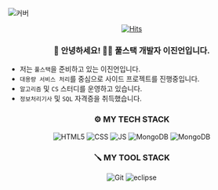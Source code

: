 <!-- HEADER -->

![커버](https://capsule-render.vercel.app/api?type=waving&height=250&color=gradient&text=코딩은%20재밌다!&animation=twinkling&fontSize=50)

<div align="center">

[![Hits](https://hits.seeyoufarm.com/api/count/incr/badge.svg?url=https%3A%2F%2Fgithub.com%2Fqus0in&count_bg=%23923DC8&title_bg=%23555555&icon=pinboard.svg&icon_color=%23E7E7E7&title=%EB%B0%A9%EB%AC%B8%EC%9E%90&edge_flat=false)](https://hits.seeyoufarm.com)
### 👋 안녕하세요! 🧑‍💻 풀스택 개발자 이진언입니다.

</div>

* 저는 `풀스택`을 준비하고 있는 이진언입니다.
* `대용량 서비스 처리`를 중심으로 사이드 프로젝트를 진행중입니다.
* `알고리즘` 및 `CS` 스터디를 운영하고 있습니다.
* `정보처리기사` 및 `SQL` 자격증을 취득했습니다.

<!--- 인삿말 -->

<!-- `` 한줄 코드 -->
<!-- ### 안녕하세요! 자바 기반 풀스택 개발자 이진언입니다. -->
<!-- ### 👋 안녕하세요!  🧑‍💻 `풀스택 개발자` 이진언입니다. -->
<!-- ### 👋 Hello World! 🧑‍💻 `풀스택 개발자` 이진언입니다. -->
<!-- https://emojipedia.org/ -->

<!-- 위젯 -->
<!-- 1. 커버 -->

<!-- ![커버](https://capsule-render.vercel.app/api?type=waving&height=200&color=gradient&text=코딩으로%20세상을%20바꾸자!&animation=twinkling&fontSize=50) -->
<!-- https://capsule-render.vercel.app/ -->

<!-- 2. 방문자수 위젯 -->
<!-- [![Hits](https://hits.seeyoufarm.com/api/count/incr/badge.svg?url=https%3A%2F%2Fgithub.com%2Fqus0in&count_bg=%23923DC8&title_bg=%23555555&icon=pinboard.svg&icon_color=%23E7E7E7&title=%EB%B0%A9%EB%AC%B8%EC%9E%90&edge_flat=false)](https://hits.seeyoufarm.com) -->

<div align="center">

<!-- Body -->
### ⚙️ MY TECH STACK
<!-- https://www.color-hex.com/ 같은데서 색상을 찾고 -->
<!-- #ffffff -> #을 떼고... -->
<!-- https://simpleicons.org/ -->
<!-- ![???](https://img.shields.io/badge/표시되는텍스트-텍스트배경색.svg?&style=for-the-badge&logo=옆에띄우고싶은로고이름(simpleicons)&logoColor=ffffff) -->
<!-- 000000 까만색, ffffff 하얀색 (로고) -->
![HTML5](https://img.shields.io/badge/html5-E34F26.svg?&style=for-the-badge&logo=html5&logoColor=ffffff)
![CSS](https://img.shields.io/badge/css3-1572B6.svg?&style=for-the-badge&logo=css3&logoColor=ffffff)
![JS](https://img.shields.io/badge/javascript-F7DF1E.svg?&style=for-the-badge&logo=javascript&logoColor=ffffff)
![MongoDB](https://img.shields.io/badge/mongodb-47A248.svg?&style=for-the-badge&logo=mongodb&logoColor=ffffff)
![MongoDB](https://img.shields.io/badge/apachetomcat-F8DC75.svg?&style=for-the-badge&logo=apachetomcat&logoColor=000000)
### 🪛 MY TOOL STACK
![Git](https://img.shields.io/badge/git-F05032.svg?&style=for-the-badge&logo=git&logoColor=ffffff)
![eclipse](https://img.shields.io/badge/eclipse-2C2255.svg?&style=for-the-badge&logo=eclipse&logoColor=ffffff)

</div>